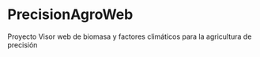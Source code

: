 # PrecisionAgroWeb
Proyecto Visor web de biomasa y factores climáticos para la agricultura de precisión
